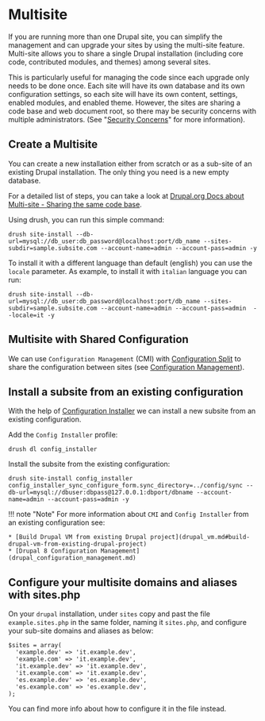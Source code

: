 # Multisite

If you are running more than one Drupal site, you can simplify the management and can upgrade your sites by using the multi-site feature. Multi-site allows you to share a single Drupal installation (including core code, contributed modules, and themes) among several sites.

This is particularly useful for managing the code since each upgrade only needs to be done once. Each site will have its own database and its own configuration settings, so each site will have its own content, settings, enabled modules, and enabled theme. However, the sites are sharing a code base and web document root, so there may be security concerns with multiple administrators. (See "[Security Concerns](https://www.drupal.org/docs/7/multisite-drupal/multi-site-sharing-the-same-code-base#security)" for more information).

## Create a Multisite

You can create a new installation either from scratch or as a sub-site of an existing Drupal installation. The only thing you need is a new empty database.

For a detailed list of steps, you can take a look at [Drupal.org Docs about Multi-site - Sharing the same code base](https://www.drupal.org/docs/7/multisite-drupal/multi-site-sharing-the-same-code-base).

Using drush, you can run this simple command:

    drush site-install --db-url=mysql://db_user:db_password@localhost:port/db_name --sites-subdir=sample.subsite.com --account-name=admin --account-pass=admin -y

To install it with a different language than default (english) you can use the `locale` parameter. As example, to install it with `italian` language you can run:

    drush site-install --db-url=mysql://db_user:db_password@localhost:port/db_name --sites-subdir=sample.subsite.com --account-name=admin --account-pass=admin  --locale=it -y

## Multisite with Shared Configuration

We can use `Configuration Management` (CMI) with [Configuration Split](https://www.drupal.org/project/config_split) to share the configuration between sites (see [Configuration Management](drupal_configuration_management.md)).

## Install a subsite from an existing configuration

With the help of [Configuration Installer](https://www.drupal.org/project/config_installer) we can install a new subsite from an existing configuration.

Add the `Config Installer` profile:

    drush dl config_installer

Install the subsite from the existing configuration:

    drush site-install config_installer config_installer_sync_configure_form.sync_directory=../config/sync --db-url=mysql://dbuser:dbpass@127.0.0.1:dbport/dbname --account-name=admin --account-pass=admin -y

!!! note "Note"
    For more information about `CMI` and `Config Installer` from an existing configuration see:

    * [Build Drupal VM from existing Drupal project](drupal_vm.md#build-drupal-vm-from-existing-drupal-project)
    * [Drupal 8 Configuration Management](drupal_configuration_management.md)

## Configure your multisite domains and aliases with sites.php

On your `drupal` installation, under `sites` copy and past the file `example.sites.php` in the same folder, naming it `sites.php`, and configure your sub-site domains and aliases as below:

    $sites = array(
      'example.dev' => 'it.example.dev',
      'example.com' => 'it.example.dev',
      'it.example.dev' => 'it.example.dev',
      'it.example.com' => 'it.example.dev',
      'es.example.dev' => 'es.example.dev',
      'es.example.com' => 'es.example.dev',
    );

You can find more info about how to configure it in the file instead.